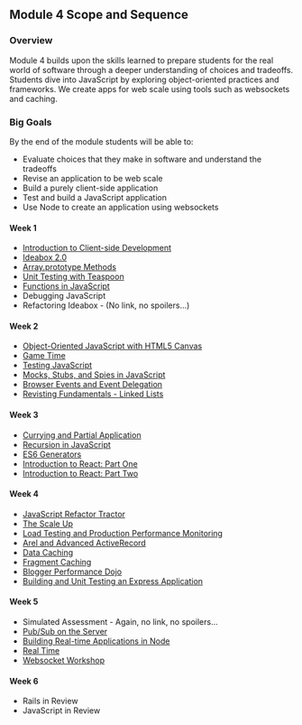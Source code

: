 ## Module 4 Scope and Sequence

### Overview

Module 4 builds upon the skills learned to prepare students for the real world of software through a deeper understanding of choices and tradeoffs. Students dive into JavaScript by exploring object-oriented practices and frameworks. We create apps for web scale using tools such as websockets and caching.

### Big Goals

By the end of the module students will be able to:

* Evaluate choices that they make in software and understand the tradeoffs
* Revise an application to be web scale
* Build a purely client-side application
* Test and build a JavaScript application
* Use Node to create an application using websockets

#### Week 1

* [Introduction to Client-side Development](https://github.com/turingschool/lesson_plans/blob/master/ruby_04-apis_and_scalability/how_javascript_frontends_work.markdown)
* [Ideabox 2.0](https://github.com/turingschool/curriculum/blob/master/source/projects/revenge_of_idea_box.markdown)
* [Array.prototype Methods](https://github.com/turingschool-examples/array-prototype-methods)
* [Unit Testing with Teaspoon](https://github.com/turingschool/lesson_plans/blob/master/ruby_04-apis_and_scalability/testing_javascript_in_rails.markdown)
* [Functions in JavaScript](https://github.com/mdn/advanced-js-fundamentals-ck/tree/gh-pages/tutorials/02-functions)
* Debugging JavaScript
* Refactoring Ideabox - (No link, no spoilers...)

#### Week 2

* [Object-Oriented JavaScript with HTML5 Canvas](https://github.com/mdn/advanced-js-fundamentals-ck/blob/gh-pages/tutorials/03-object-oriented-javascript/03-canvas-and-object-oriented-javascript.md)
* [Game Time](https://github.com/turingschool/lesson_plans/blob/master/ruby_04-apis_and_scalability/gametime_project.markdown)
* [Testing JavaScript](https://github.com/turingschool-examples/testing-javascript)
* [Mocks, Stubs, and Spies in JavaScript](https://github.com/turingschool/lesson_plans/blob/master/ruby_04-apis_and_scalability/testing_javascript-mocks_and_stubs.markdown)
* [Browser Events and Event Delegation](https://github.com/mdn/advanced-js-fundamentals-ck/tree/gh-pages/tutorials/04-events)
* [Revisting Fundamentals - Linked Lists](https://github.com/turingschool/challenges/blob/master/linked_lists.markdown)

#### Week 3

* [Currying and Partial Application](https://github.com/mdn/advanced-js-fundamentals-ck/blob/gh-pages/tutorials/02-functions/02-currying-and-partial-application.md)
* [Recursion in JavaScript](https://github.com/mdn/advanced-js-fundamentals-ck/blob/gh-pages/tutorials/02-functions/04-recursion.md)
* [ES6 Generators](https://github.com/mdn/advanced-js-fundamentals-ck/blob/gh-pages/tutorials/02-functions/05-generators.md)
* [Introduction to React: Part One](https://github.com/turingschool/lesson_plans/blob/master/ruby_04-apis_and_scalability/intro_to_react.markdown)
* [Introduction to React: Part Two](https://github.com/turingschool/lesson_plans/blob/master/ruby_04-apis_and_scalability/intro_to_react_part_2.markdown)

#### Week 4

* [JavaScript Refactor Tractor](https://github.com/turingschool/lesson_plans/blob/master/ruby_04-apis_and_scalability/js_refactor_tractor.md)
* [The Scale Up](https://github.com/turingschool/curriculum/blob/master/source/projects/the_scale_up.markdown)
* [Load Testing and Production Performance Monitoring](https://github.com/turingschool/lesson_plans/blob/master/ruby_04-apis_and_scalability/load_testing_and_production_performance_monitoring.markdown)
* [Arel and Advanced ActiveRecord](https://github.com/turingschool/lesson_plans/blob/master/ruby_04-apis_and_scalability/advanced_active_record_queries.markdown)
* [Data Caching](https://github.com/turingschool/lesson_plans/blob/master/ruby_04-apis_and_scalability/caching_data.markdown)
* [Fragment Caching](https://github.com/turingschool/lesson_plans/blob/master/ruby_04-apis_and_scalability/key_based_caching.markdown)
* [Blogger Performance Dojo](https://github.com/turingschool/lesson_plans/blob/master/ruby_04-apis_and_scalability/blogger_performance_workshop.markdown)
* [Building and Unit Testing an Express Application](https://github.com/turingschool-examples/pizza-express)

#### Week 5

* Simulated Assessment - Again, no link, no spoilers...
* [Pub/Sub on the Server](https://github.com/turingschool/lesson_plans/blob/master/ruby_04-apis_and_scalability/pubsub_on_the_server.markdown)
* [Building Real-time Applications in Node](https://github.com/turingschool/lesson_plans/blob/master/ruby_04-apis_and_scalability/real_time_applications_with_node.markdown)
* [Real Time](https://github.com/turingschool/curriculum/blob/master/source/projects/real_time.markdown)
* [Websocket Workshop](https://github.com/turingschool/lesson_plans/blob/master/ruby_04-apis_and_scalability/websockets_workshop.markdown)

#### Week 6

* Rails in Review
* JavaScript in Review
